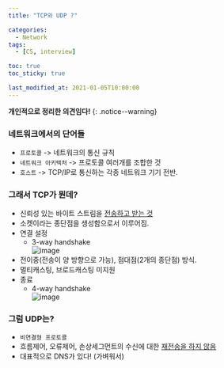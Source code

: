 ```yaml
---
title: "TCP와 UDP ?"

categories:
  - Network
tags:
  - [CS, interview]

toc: true
toc_sticky: true

last_modified_at: 2021-01-05T10:00:00
---
```


**개인적으로 정리한 의견임다!**
{: .notice--warning}

### 네트워크에서의 단어들

- `프로토콜` -> 네트워크의 통신 규칙
- `네트워크 아키텍처` -> 프로토콜 여러개를 조합한 것
- `호스트` -> TCP/IP로 통신하는 각종 네트워크 기기 전반.

### 그래서 TCP가 뭔데?

- 신뢰성 있는 바이트 스트림을 <u>전송하고 받는 것</u>
- 소켓이라는 종단점을 생성함으로서 이루어짐.
- 연결 설정
  - 3-way handshake  
    ![image](https://user-images.githubusercontent.com/37994634/103637860-73674f00-4f8f-11eb-9952-c1374422a947.png)
- 전이중(전송이 양 방향으로 가능), 점대점(2개의 종단점) 방식.
- 멀티캐스팅, 브로드캐스팅 미지원
- 종료
  - 4-way handshake  
    ![image](https://user-images.githubusercontent.com/37994634/103637872-78c49980-4f8f-11eb-9bb1-596a84ef3c26.png)

### 그럼 UDP는?

- `비연결형 프로토콜`
- 흐름제어, 오류제어, 손상세그먼트의 수신에 대한 <u>재전송을 하지 않음</u>
- 대표적으로 DNS가 있다! (가벼워서)
